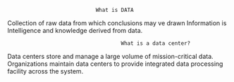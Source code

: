                                 What is DATA
Collection of raw data from which conclusions may ve drawn 
Information is Intelligence and knowledge derived from data.

                                        What is a data center?
Data centers store and manage a large volume of mission-critical data. Organizations maintain data centers to provide integrated 
data processing facility across the system.


